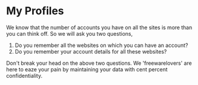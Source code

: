 # My Profiles

We know that the number of accounts you have on all the sites is more than you can think off. So we will ask you two questions,
  1. Do you remember all the websites on which you can have an account?
  2. Do you remember your account details for all these websites? 

Don't break your head on the above two questions. We 'freewarelovers' are here to eaze your pain by maintaining your data with cent percent confidentiality.
